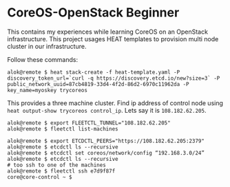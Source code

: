 # CoreOS-OpenStack Beginner

This contains my experiences while learning CoreOS on an OpenStack infrastructure. This project usages HEAT templates to provision multi node cluster in our infrastructure. 

Follow these commands:

```
alok@remote $ heat stack-create -f heat-template.yaml -P discovery_token_url=`curl -q https://discovery.etcd.io/new?size=3` -P public_network_uuid=87cb4819-33d4-4f2d-86d2-6970c11962da -P key_name=myoskey trycoreos
```

This provides a three machine cluster. Find ip address of control node using 
`heat output-show trycoreos control_ip`. Lets say it is `108.182.62.205`.

```
alok@remote $ export FLEETCTL_TUNNEL="108.182.62.205"
alok@remote $ fleetctl list-machines
```

```
alok@remote $ export ETCDCTL_PEERS="https://108.182.62.205:2379"
alok@remote $ etcdctl ls --recursive
alok@remote $ etcdctl set coreos/network/config “192.168.3.0/24”
alok@remote $ etcdctl ls --recursive
# too ssh to one of the machines
alok@remote $ fleetctl ssh e7d9f87f
core@core-control ~ $
```



